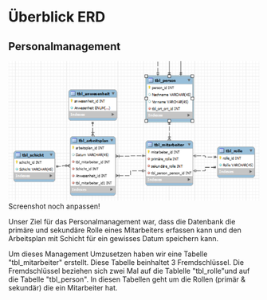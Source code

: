 # Überblick ERD

## Personalmanagement

![Personalmanagement](assets/personalmanagement.png)
Screenshot noch anpassen!

Unser Ziel für das Personalmanagement war, dass die Datenbank die primäre und sekundäre Rolle eines Mitarbeiters erfassen kann und den Arbeitsplan mit Schicht für ein gewisses Datum speichern kann.

Um dieses Management Umzusetzen haben wir eine Tabelle "tbl_mitarbeiter" erstellt. Diese Tabelle beinhaltet 3 Fremdschlüssel. Die Fremdschlüssel beziehen sich zwei Mal auf die Tablelle "tbl_rolle"und auf die Tabelle "tbl_person". In diesen Tabellen geht um die Rollen (primär & sekundär) die ein Mitarbeiter hat.
